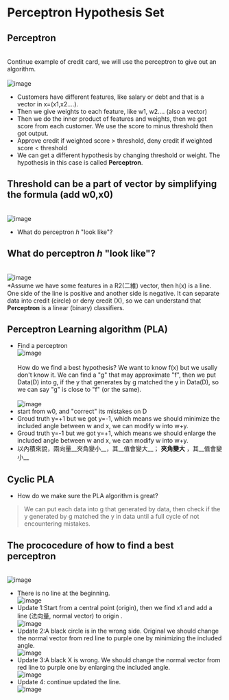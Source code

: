 # Perceptron Hypothesis Set
## Perceptron
<br> Continue example of credit card, we will use the perceptron to give out an algorithm.<br/>
<br>![image](https://github.com/yhlien1221/Machine_Learning_Foundations_and_Techniques/blob/main/Foundations/pic/5_1.jpg)<br/>
* Customers have different features, like salary or debt and that is a vector in x=(x1,x2....).
* Then we give weights to each feature, like w1, w2.... (also a vector)
* Then we do the inner product of features and weights, then we got score from each customer. We use the score to minus threshold then got output. 
* Approve credit if weighted score > threshold, deny credit if weighted score < threshold
* We can get a different hypothesis by changing threshold or weight. The hypothesis in this case is called __Perceptron__. 
## Threshold can be a part of vector by simplifying the formula (add w0,x0)
<br>![image](https://github.com/yhlien1221/Machine_Learning_Foundations_and_Techniques/blob/main/Foundations/pic/5_2.jpg)<br/>
* What do perceptron *h* "look like"?
## What do perceptron *h* "look like"?
<br>![image](https://github.com/yhlien1221/Machine_Learning_Foundations_and_Techniques/blob/main/Foundations/pic/5_3.jpg)<br/>
*Assume we have some features in a R2(二維) vector, then h(x) is a line. One side of the line is positive and another side is negative. It can separate data into credit (circle) or deny credit (X), so we can understand that __Perceptron__ is a linear (binary) classifiers.
## Perceptron Learning algorithm (PLA)
* Find a perceptron
<br>![image](https://github.com/yhlien1221/Machine_Learning_Foundations_and_Techniques/blob/main/Foundations/pic/5_3_1.jpg)<br/>
<br>How do we find a best hypothesis? We want to know f(x) but we usally don't know it. We can find a "g" that may approximate "f", then we put Data(D) into g, if the y that generates by g matched the y in Data(D), so we can say "g" is close to "f" (or the same).<br/>
<br>![image](https://github.com/yhlien1221/Machine_Learning_Foundations_and_Techniques/blob/main/Foundations/pic/5_4.jpg)<br/>
* start from w0, and "correct" its mistakes on D
* Groud truth y=+1 but we got y=-1, which means we should minimize the included angle between w and x, we can modify w into w+y.
* Groud truth y=-1 but we got y=+1, which means we should enlarge the included angle between w and x, we can modify w into w+y.
* 以內積來說，兩向量__夾角變小__，其__值會變大__； __夾角變大__ ，其__值會變小__ 
## Cyclic PLA
* How do we make sure the PLA algorithm is great?
> We can put each data into g that generated by data, then check if the y generated by g matched the y in data until a full cycle of not encountering mistakes.
## The prococedure of how to find a best perceptron
<br>![image](https://github.com/yhlien1221/Machine_Learning_Foundations_and_Techniques/blob/main/Foundations/pic/5_5.jpg)<br/>
* There is no line at the beginning.
<br>![image](https://github.com/yhlien1221/Machine_Learning_Foundations_and_Techniques/blob/main/Foundations/pic/5_6.jpg)<br/>
* Update 1:Start from a central point (origin), then we find x1 and add a line (法向量, normal vector) to origin . 
<br>![image](https://github.com/yhlien1221/Machine_Learning_Foundations_and_Techniques/blob/main/Foundations/pic/5_7.jpg)<br/>
* Update 2:A black circle is in the wrong side. Original we should change the normal vector from red line to purple one by minimizing the included angle.
<br>![image](https://github.com/yhlien1221/Machine_Learning_Foundations_and_Techniques/blob/main/Foundations/pic/5_8.jpg)<br/>
* Update 3:A black X is wrong. We should change the normal vector from red line to purple one by enlarging the included angle.
<br>![image](https://github.com/yhlien1221/Machine_Learning_Foundations_and_Techniques/blob/main/Foundations/pic/5_9.jpg)<br/>
* Update 4: continue updated the line.
<br>![image](https://github.com/yhlien1221/Machine_Learning_Foundations_and_Techniques/blob/main/Foundations/pic/5_10.jpg)<br/>




<!-- ref
http://naivered.github.io/2016/07/05/Study_Notes/Machine%20Learning%20Foundations/Machine-Learning-Foundations-L2-Notes-1/

-->
